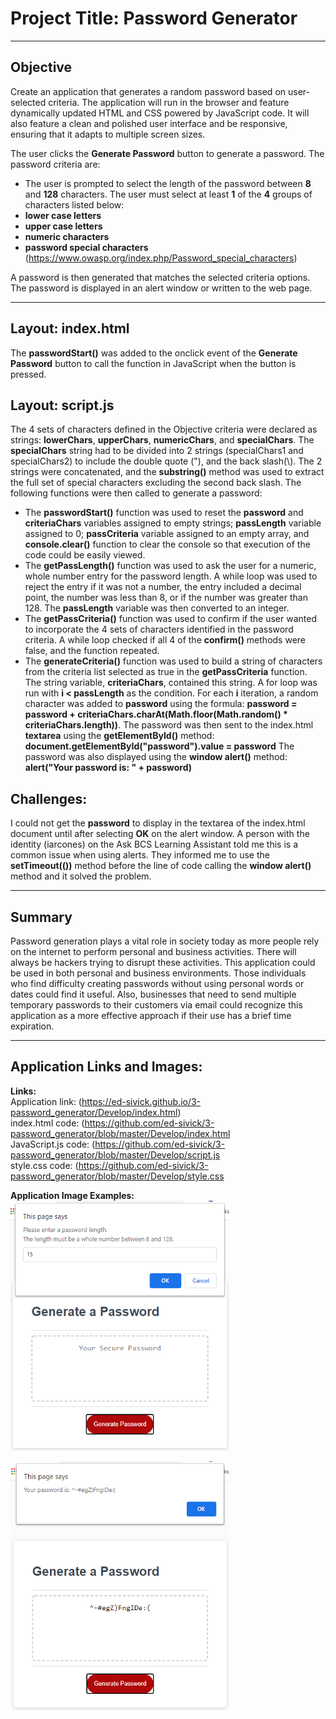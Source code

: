 # Project Title: Password Generator
___
## Objective
Create an application that generates a random password based on user-selected criteria. The application will run in the browser and feature dynamically updated HTML and CSS powered by JavaScript code. It will also feature a clean and polished user interface and be responsive, ensuring that it adapts to multiple screen sizes.

The user clicks the **Generate Password** button to generate a password.
The password criteria are:
- The user is prompted to select the length of the password between **8** and **128** characters.
The user must select at least **1** of the **4** groups of characters listed below:
- **lower case letters**
- **upper case letters**
- **numeric characters**
- **password special characters** (https://www.owasp.org/index.php/Password_special_characters)

A password is then generated that matches the selected criteria options.  The password is displayed in an alert window or written to the web page.
___
## Layout: index.html
The **passwordStart()** was added to the onclick event of the **Generate Password** button to call the function in JavaScript when the button is pressed.

## Layout: script.js
The 4 sets of characters defined in the Objective criteria were declared as strings: **lowerChars**, **upperChars**, **numericChars**, and **specialChars**.  The **specialChars** string had to be divided into 2 strings (specialChars1 and specialChars2) to include the double quote ("), and the back slash(\\). The 2 strings were concatenated, and the **substring()** method was used to extract the full set of special characters excluding the second back slash.  The following functions were then called to generate a password:
- The **passwordStart()** function was used to reset the **password** and **criteriaChars** variables assigned to empty strings; **passLength** variable assigned to 0; **passCriteria** variable assigned to an empty array, and **console.clear()** function to clear the console so that execution of the code could be easily viewed.
- The **getPassLength()** function was used to ask the user for a numeric, whole number entry for the password length.  A while loop was used to reject the entry if it was not a number, the entry  included a decimal point, the number was less than 8, or if the number was greater than 128.  The **passLength** variable was then converted to an integer.
- The **getPassCriteria()** function was used to confirm if the user wanted to incorporate the 4 sets of characters identified in the password criteria.  A while loop checked if all 4 of the **confirm()** methods were false, and the function repeated.
- The **generateCriteria()** function was used to build a string of characters from the criteria list selected as true in the **getPassCriteria** function. The string variable, **criteriaChars**, contained this string.  A for loop was run with  **i < passLength** as the condition.  For each **i** iteration, a random character was added to **password** using the formula: 
**password = password + criteriaChars.charAt(Math.floor(Math.random() * criteriaChars.length))**.
The password was then sent to the index.html **textarea** using the **getElementById()** method: 
**document.getElementById("password").value = password**
The password was also displayed using the **window alert()** method:
**alert("Your password is: " + password)**

## Challenges:
I could not get the **password** to display in the textarea of the index.html document until after selecting **OK** on the alert window.  A person with the identity (iarcones) on the Ask BCS Learning Assistant told me this is a common issue when using alerts.  They informed me to use the **setTimeout(())** method before the line of code calling the **window alert()** method and it solved the problem.
___
## Summary
Password generation plays a vital role in society today as more people rely on the internet to perform personal and business activities.  There will always be hackers trying to disrupt these activities.  This application could be used in both personal and business environments.  Those individuals who find difficulty creating passwords without using personal words or dates could find it useful.  Also, businesses that need to send multiple temporary passwords to their customers via email could recognize this application as a more effective approach if their use has a brief time expiration.
___
## Application Links and Images:
**Links:**  
Application link: (https://ed-sivick.github.io/3-password_generator/Develop/index.html)  
index.html code: (https://github.com/ed-sivick/3-password_generator/blob/master/Develop/index.html  
JavaScript.js code: (https://github.com/ed-sivick/3-password_generator/blob/master/Develop/script.js  
style.css code: (https://github.com/ed-sivick/3-password_generator/blob/master/Develop/style.css  

**Application Image Examples:**  
  <img src="Develop/images/passwordgen1.png" width="350" align="left top" title="image of password length entry prompt" alt="image of password length entry prompt">
  
  <img src="Develop/images/passwordgen2.png" width="350" align="left top" title="image of generated password" alt="image of generated password">
